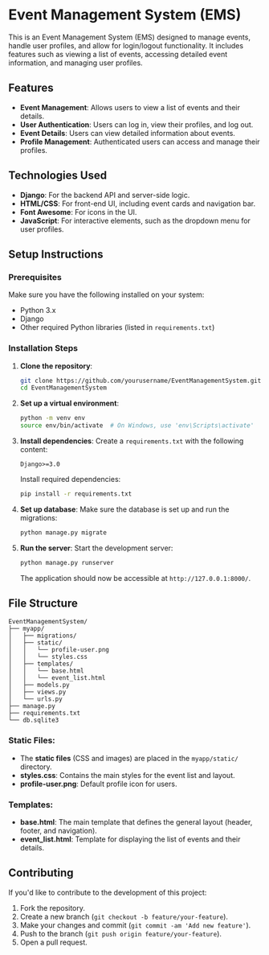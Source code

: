 # Event Management System (EMS)

This is an Event Management System (EMS) designed to manage events, handle user profiles, and allow for login/logout functionality. It includes features such as viewing a list of events, accessing detailed event information, and managing user profiles.

## Features
- **Event Management**: Allows users to view a list of events and their details.
- **User Authentication**: Users can log in, view their profiles, and log out.
- **Event Details**: Users can view detailed information about events.
- **Profile Management**: Authenticated users can access and manage their profiles.

## Technologies Used
- **Django**: For the backend API and server-side logic.
- **HTML/CSS**: For front-end UI, including event cards and navigation bar.
- **Font Awesome**: For icons in the UI.
- **JavaScript**: For interactive elements, such as the dropdown menu for user profiles.
  
## Setup Instructions

### Prerequisites

Make sure you have the following installed on your system:
- Python 3.x
- Django
- Other required Python libraries (listed in `requirements.txt`)

### Installation Steps

1. **Clone the repository**:
   ```bash
   git clone https://github.com/yourusername/EventManagementSystem.git
   cd EventManagementSystem
   ```

2. **Set up a virtual environment**:
   ```bash
   python -m venv env
   source env/bin/activate  # On Windows, use 'env\Scripts\activate'
   ```

3. **Install dependencies**:
   Create a `requirements.txt` with the following content:
   ```
   Django>=3.0
   ```

   Install required dependencies:
   ```bash
   pip install -r requirements.txt
   ```

4. **Set up database**:
   Make sure the database is set up and run the migrations:
   ```bash
   python manage.py migrate
   ```

5. **Run the server**:
   Start the development server:
   ```bash
   python manage.py runserver
   ```

   The application should now be accessible at `http://127.0.0.1:8000/`.

## File Structure

```
EventManagementSystem/
├── myapp/
│   ├── migrations/
│   ├── static/
│   │   └── profile-user.png
│   │   └── styles.css
│   ├── templates/
│   │   └── base.html
│   │   └── event_list.html
│   ├── models.py
│   ├── views.py
│   └── urls.py
├── manage.py
├── requirements.txt
└── db.sqlite3
```

### Static Files:
- The **static files** (CSS and images) are placed in the `myapp/static/` directory.
- **styles.css**: Contains the main styles for the event list and layout.
- **profile-user.png**: Default profile icon for users.

### Templates:
- **base.html**: The main template that defines the general layout (header, footer, and navigation).
- **event_list.html**: Template for displaying the list of events and their details.

## Contributing

If you'd like to contribute to the development of this project:
1. Fork the repository.
2. Create a new branch (`git checkout -b feature/your-feature`).
3. Make your changes and commit (`git commit -am 'Add new feature'`).
4. Push to the branch (`git push origin feature/your-feature`).
5. Open a pull request.
